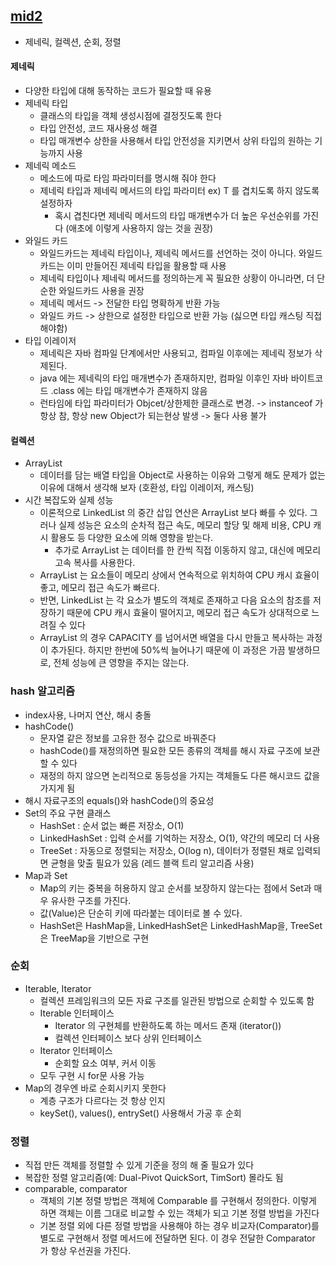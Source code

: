 ## [mid2](https://github.com/aammddkkzxc/java-practice/tree/master/code/mid2/src)
- 제네릭, 컬렉션, 순회, 정렬

#### 제네릭
- 다양한 타입에 대해 동작하는 코드가 필요할 때 유용
- 제네릭 타입
  - 클래스의 타입을 객체 생성시점에 결정짓도록 한다
  - 타입 안전성, 코드 재사용성 해결
  - 타입 매개변수 상한을 사용해서 타입 안전성을 지키면서 상위 타입의 원하는 기능까지 사용
- 제네릭 메소드
  - 메소드에 따로 타임 파라미터를 명시해 줘야 한다
  - 제네릭 타입과 제네릭 메서드의 타입 파라미터 ex) T 를 겹치도록 하지 않도록 설정하자
    - 혹시 겹친다면 제네릭 메서드의 타입 매개변수가 더 높은 우선순위를 가진다 (애초에 이렇게 사용하지 않는 것을 권장)
- 와일드 카드
  - 와일드카드는 제네릭 타입이나, 제네릭 메서드를 선언하는 것이 아니다. 와일드카드는 이미 만들어진 제네릭 타입을 활용할 때 사용
  - 제네릭 타입이나 제네릭 메서드를 정의하는게 꼭 필요한 상황이 아니라면, 더 단순한 와일드카드 사용을 권장
  - 제네릭 메서드 -> 전달한 타입 명확하게 반환 가능
  - 와일드 카드 -> 상한으로 설정한 타입으로 반환 가능 (싫으면 타입 캐스팅 직접 해야함)
- 타입 이레이저
  - 제네릭은 자바 컴파일 단계에서만 사용되고, 컴파일 이후에는 제네릭 정보가 삭제된다.
  - java 에는 제네릭의 타입 매개변수가 존재하지만, 컴파일 이후인 자바 바이트코드 .class 에는 타입 매개변수가 존재하지 않음
  - 런타임에 타입 파라미터가 Objcet/상한제한 클래스로 변경. -> instanceof 가 항상 참, 항상 new Object가 되는현상 발생 -> 둘다 사용 불가

#### 컬렉션
- ArrayList
  - 데이터를 담는 배열 타입을 Object로 사용하는 이유와 그렇게 해도 문제가 없는 이유에 대해서 생각해 보자 (호환성, 타입 이레이저, 캐스팅)
- 시간 복잡도와 실제 성능 
  - 이론적으로 LinkedList 의 중간 삽입 연산은 ArrayList 보다 빠를 수 있다. 그러나 실제 성능은 요소의 순차적 접근 속도, 메모리 할당 및 해제 비용, CPU 캐시 활용도 등 다양한 요소에 의해 영향을 받는다. 
    - 추가로 ArrayList 는 데이터를 한 칸씩 직접 이동하지 않고, 대신에 메모리 고속 복사를 사용한다.
  - ArrayList 는 요소들이 메모리 상에서 연속적으로 위치하여 CPU 캐시 효율이 좋고, 메모리 접근 속도가 빠르다. 
  - 반면, LinkedList 는 각 요소가 별도의 객체로 존재하고 다음 요소의 참조를 저장하기 때문에 CPU 캐시 효율이 떨어지고, 메모리 접근 속도가 상대적으로 느려질 수 있다 
  - ArrayList 의 경우 CAPACITY 를 넘어서면 배열을 다시 만들고 복사하는 과정이 추가된다. 하지만 한번에 50%씩 늘어나기 때문에 이 과정은 가끔 발생하므로, 전체 성능에 큰 영향을 주지는 않는다.

### hash 알고리즘
- index사용, 나머지 연산, 해시 충돌
- hashCode()
  - 문자열 같은 정보를 고유한 정수 값으로 바꿔준다
  - hashCode()를 재정의하면 필요한 모든 종류의 객체를 해시 자료 구조에 보관할 수 있다
  - 재정의 하지 않으면 논리적으로 동등성을 가지는 객체들도 다른 해시코드 값을 가지게 됨
- 해시 자료구조의 equals()와 hashCode()의 중요성
- Set의 주요 구현 클래스
  - HashSet : 순서 없는 빠른 저장소, O(1)
  - LinkedHashSet : 입력 순서를 기억하는 저장소, O(1), 약간의 메모리 더 사용
  - TreeSet : 자동으로 정렬되는 저장소, O(log n), 데이터가 정렬된 채로 입력되면 균형을 맞출 필요가 있음 (레드 블랙 트리 알고리즘 사용)
- Map과 Set
  - Map의 키는 중복을 허용하지 않고 순서를 보장하지 않는다는 점에서 Set과 매우 유사한 구조를 가진다.
  - 값(Value)은 단순히 키에 따라붙는 데이터로 볼 수 있다.
  - HashSet은 HashMap을, LinkedHashSet은 LinkedHashMap을, TreeSet은 TreeMap을 기반으로 구현

### 순회
- Iterable, Iterator
  - 컬렉션 프레임워크의 모든 자료 구조를 일관된 방법으로 순회할 수 있도록 함
  - Iterable 인터페이스
    - Iterator 의 구현체를 반환하도록 하는 메서드 존재 (iterator())
    - 컬렉션 인터페이스 보다 상위 인터페이스
  - Iterator 인터페이스
    - 순회할 요소 여부, 커서 이동
  - 모두 구현 시 for문 사용 가능
- Map의 경우엔 바로 순회시키지 못한다
  - 계층 구조가 다르다는 것 항상 인지
  - keySet(), values(), entrySet() 사용해서 가공 후 순회

### 정렬
- 직접 만든 객체를 정렬할 수 있게 기준을 정의 해 줄 필요가 있다
- 복잡한 정렬 알고리즘(예: Dual-Pivot QuickSort, TimSort) 몰라도 됨
- comparable, comparator
  - 객체의 기본 정렬 방법은 객체에 Comparable 를 구현해서 정의한다. 이렇게 하면 객체는 이름 그대로 비교할 수 있는 객체가 되고 기본 정렬 방법을 가진다
  - 기본 정렬 외에 다른 정렬 방법을 사용해야 하는 경우 비교자(Comparator)를 별도로 구현해서 정렬 메서드에 전달하면 된다. 이 경우 전달한 Comparator 가 항상 우선권을 가진다.

